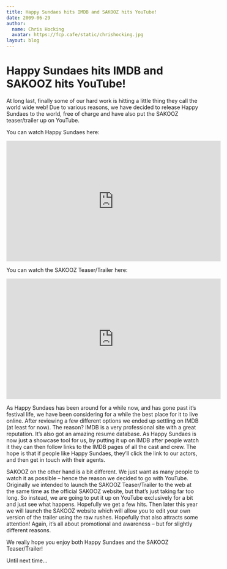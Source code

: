 ```yaml
---
title: Happy Sundaes hits IMDB and SAKOOZ hits YouTube!
date: 2009-06-29
author:
  name: Chris Hocking
  avatar: https://fcp.cafe/static/chrishocking.jpg
layout: blog
---
```

# Happy Sundaes hits IMDB and SAKOOZ hits YouTube!

At long last, finally some of our hard work is hitting a little thing they call the world wide web! Due to various reasons, we have decided to release Happy Sundaes to the world, free of charge and have also put the SAKOOZ teaser/trailer up on YouTube.

You can watch Happy Sundaes here:

<iframe width="560" height="315" src="https://www.youtube-nocookie.com/embed/L6ZmsOPXB0E?si=4hEoYwT1Mj1mC88M" title="YouTube video player" frameborder="0" allow="accelerometer; autoplay; clipboard-write; encrypted-media; gyroscope; picture-in-picture; web-share" referrerpolicy="strict-origin-when-cross-origin" allowfullscreen></iframe>

You can watch the SAKOOZ Teaser/Trailer here:

<iframe width="560" height="315" src="https://www.youtube-nocookie.com/embed/Wfmk7tLZSw0?si=66Z4GyBH26yfezD2" title="YouTube video player" frameborder="0" allow="accelerometer; autoplay; clipboard-write; encrypted-media; gyroscope; picture-in-picture; web-share" referrerpolicy="strict-origin-when-cross-origin" allowfullscreen></iframe>

As Happy Sundaes has been around for a while now, and has gone past it’s festival life, we have been considering for a while the best place for it to live online. After reviewing a few different options we ended up settling on IMDB (at least for now). The reason? IMDB is a very professional site with a great reputation. It’s also got an amazing resume database. As Happy Sundaes is now just a showcase tool for us, by putting it up on IMDB after people watch it they can then follow links to the IMDB pages of all the cast and crew. The hope is that if people like Happy Sundaes, they’ll click the link to our actors, and then get in touch with their agents.

SAKOOZ on the other hand is a bit different. We just want as many people to watch it as possible – hence the reason we decided to go with YouTube. Originally we intended to launch the SAKOOZ Teaser/Trailer to the web at the same time as the official SAKOOZ website, but that’s just taking far too long. So instead, we are going to put it up on YouTube exclusively for a bit and just see what happens. Hopefully we get a few hits. Then later this year we will launch the SAKOOZ website which will allow you to edit your own version of the trailer using the raw rushes. Hopefully that also attracts some attention! Again, it’s all about promotional and awareness – but for slightly different reasons.

We really hope you enjoy both Happy Sundaes and the SAKOOZ Teaser/Trailer!

Until next time…